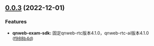 ## [0.0.3](https://github.com/qbox/QNSolutions_Web/compare/qnweb-exam-sdk@0.0.2...qnweb-exam-sdk@0.0.3) (2022-12-01)


### Features

* **qnweb-exam-sdk:** 固定qnweb-rtc版本4.1.0，qnweb-rtc-ai版本4.1.0 ([f988b4d](https://github.com/qbox/QNSolutions_Web/commit/f988b4de60b060d8ae72a4ce70fc05bdc82ab3bf))



